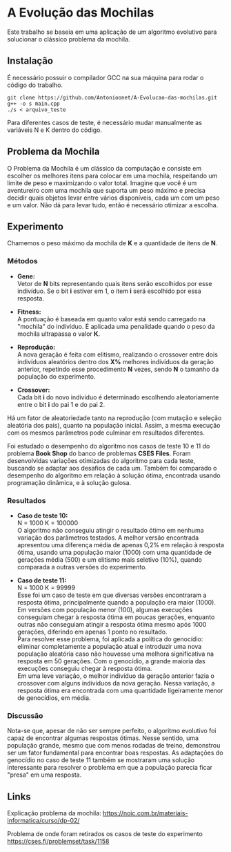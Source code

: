 # A Evolução das Mochilas

Este trabalho se baseia em uma aplicação de um algoritmo evolutivo para solucionar o clássico problema da mochila. 

## Instalação 
É necessário possuir o compilador GCC na sua máquina para rodar o código do trabalho.
```
git clone https://github.com/Antonioonet/A-Evolucao-das-mochilas.git
g++ -o s main.cpp
./s < arquivo_teste
```
Para diferentes casos de teste, é necessário mudar manualmente as variáveis N e K dentro do código. 
## Problema da Mochila

O Problema da Mochila é um clássico da computação e consiste em escolher os melhores itens para colocar em uma mochila, respeitando um limite de peso e maximizando o valor total. Imagine que você é um aventureiro com uma mochila que suporta um peso máximo e precisa decidir quais objetos levar entre vários disponíveis, cada um com um peso e um valor. Não dá para levar tudo, então é necessário otimizar a escolha.

## Experimento

Chamemos o peso máximo da mochila de **K** e a quantidade de itens de **N**.

### Métodos

- **Gene:**  
  Vetor de **N** bits representando quais itens serão escolhidos por esse indivíduo. Se o bit **i** estiver em 1, o item **i** será escolhido por essa resposta.

- **Fitness:**  
  A pontuação é baseada em quanto valor está sendo carregado na "mochila" do indivíduo. É aplicada uma penalidade quando o peso da mochila ultrapassa o valor **K**.

- **Reprodução:**  
  A nova geração é feita com elitismo, realizando o crossover entre dois indivíduos aleatórios dentro dos **X%** melhores indivíduos da geração anterior, repetindo esse procedimento **N** vezes, sendo **N** o tamanho da população do experimento.

- **Crossover:**  
  Cada bit **i** do novo indivíduo é determinado escolhendo aleatoriamente entre o bit **i** do pai 1 e do pai 2.

Há um fator de aleatoriedade tanto na reprodução (com mutação e seleção aleatória dos pais), quanto na população inicial. Assim, a mesma execução com os mesmos parâmetros pode culminar em resultados diferentes.

Foi estudado o desempenho do algoritmo nos casos de teste 10 e 11 do problema **Book Shop** do banco de problemas **CSES Files**. Foram desenvolvidas variações otimizadas do algoritmo para cada teste, buscando se adaptar aos desafios de cada um. Também foi comparado o desempenho do algoritmo em relação à solução ótima, encontrada usando programação dinâmica, e à solução gulosa.

### Resultados

- **Caso de teste 10:**    
   N = 1000 K = 100000  
  O algoritmo não conseguiu atingir o resultado ótimo em nenhuma variação dos parâmetros testados. A melhor versão encontrada apresentou uma diferença média de apenas 0,2% em relação à resposta ótima, usando uma população maior (1000) com uma quantidade de gerações média (500) e um elitismo mais seletivo (10%), quando comparada a outras versões do experimento.

- **Caso de teste 11:**  
   N = 1000 K = 99999  
  Esse foi um caso de teste em que diversas versões encontraram a resposta ótima, principalmente quando a população era maior (1000). Em versões com população menor (100), algumas execuções conseguiam chegar à resposta ótima em poucas gerações, enquanto outras não conseguiam atingir a resposta ótima mesmo após 1000 gerações, diferindo em apenas 1 ponto no resultado.  
  Para resolver esse problema, foi aplicada a política do genocídio: eliminar completamente a população atual e introduzir uma nova população aleatória caso não houvesse uma melhora significativa na resposta em 50 gerações. Com o genocídio, a grande maioria das execuções conseguiu chegar à resposta ótima.  
  Em uma leve variação, o melhor indivíduo da geração anterior fazia o crossover com alguns indivíduos da nova geração. Nessa variação, a resposta ótima era encontrada com uma quantidade ligeiramente menor de genocídios, em média.

### Discussão

Nota-se que, apesar de não ser sempre perfeito, o algoritmo evolutivo foi capaz de encontrar algumas respostas ótimas. Nesse sentido, uma população grande, mesmo que com menos rodadas de treino, demonstrou ser um fator fundamental para encontrar boas respostas. As adaptações do genocídio no caso de teste 11 também se mostraram uma solução interessante para resolver o problema em que a população parecia ficar "presa" em uma resposta.


## Links

Explicação problema da mochila: https://noic.com.br/materiais-informatica/curso/dp-02/

Problema de onde foram retirados os casos de teste do experimento https://cses.fi/problemset/task/1158
